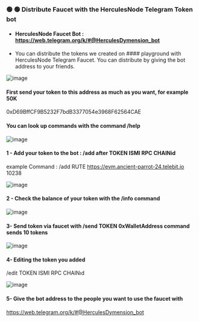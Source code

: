 ### 🟢 🟢 Distribute Faucet with the HerculesNode Telegram Token bot

- #### HerculesNode Faucet Bot : https://web.telegram.org/k/#@HerculesDymension_bot  
- You can distribute the tokens we created on #### playground with HerculesNode Telegram Faucet. You can distribute by giving the bot address to your friends.


![image](https://github.com/user-attachments/assets/3a39c1d1-5f6a-472c-904b-8cbdb78e25a7)


#### First send your token to this address as much as you want, for example 50K 
0xD69BffCF9B5232F7bdB3377054e3968F62564CAE


#### You can look up commands with the command  /help

![image](https://github.com/user-attachments/assets/e1793816-fdd6-4abc-92f4-43c06b826573)


#### 1 - Add your token to the bot : /add after TOKEN ISMI RPC CHAINid 
example Command : /add RUTE https://evm.ancient-parrot-24.telebit.io 10238

![image](https://github.com/user-attachments/assets/7d159998-f18b-4293-9255-caae9b752bdb)


#### 2 - Check the balance of your token with the /info command

![image](https://github.com/user-attachments/assets/1d5844a6-b704-4547-88d9-b4630c777ba8)


#### 3- Send token via faucet with /send TOKEN 0xWalletAddress command sends 10 tokens

![image](https://github.com/user-attachments/assets/dfb383de-23f5-4574-aec2-c71552370e2e)


#### 4- Editing the token you added
/edit TOKEN ISMI RPC CHAINıd 

![image](https://github.com/user-attachments/assets/a2daa741-6e01-4c6e-b5a2-c7e644a40f4a)

#### 5- Give the bot address to the people you want to use the faucet with 

https://web.telegram.org/k/#@HerculesDymension_bot


